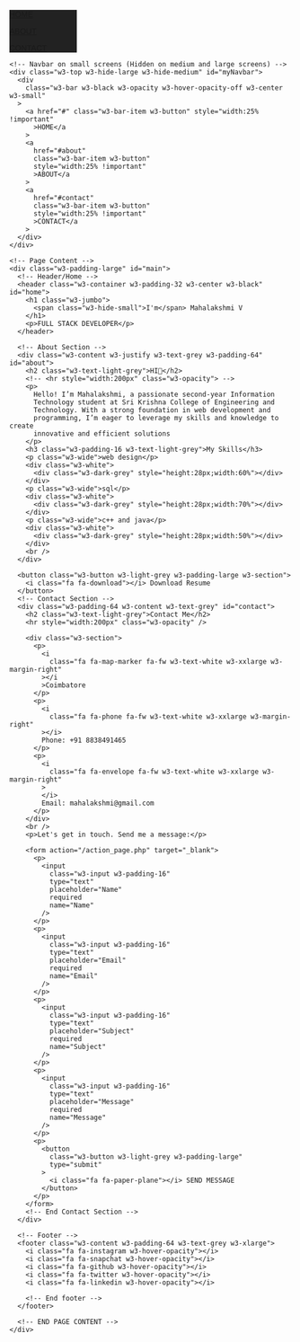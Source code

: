 <!DOCTYPE html>
<html>
  <title>MY PORTFOLIO</title>
  <meta charset="UTF-8" />
  <meta name="viewport" content="width=device-width, initial-scale=1" />
  <link rel="stylesheet" href="https://www.w3schools.com/w3css/4/w3.css" />
  <link
    rel="stylesheet"
    href="https://fonts.googleapis.com/css?family=Montserrat"
  />
  <link
    rel="stylesheet"
    href="https://cdnjs.cloudflare.com/ajax/libs/font-awesome/4.7.0/css/font-awesome.min.css"
  />
  <style>
    body, h1,h2,h3,h4,h5,h6 {font-family: "Montserrat", sans-serif}
    .w3-row-padding img {margin-bottom: 12px}
    /* Set the width of the sidebar to 120px */
    .w3-sidebar {width: 120px;background: #222;}
    /* Add a left margin to the "page content" that matches the width of the sidebar (120px) */
    #main {margin-left: 120px}
    /* Remove margins from "page content" on small screens */
    @media only screen and (max-width: 600px) {#main {margin-left: 0}}
  </style>
  <body class="w3-black">
    <!-- Icon Bar (Sidebar - hidden on small screens) -->
    <nav class="w3-sidebar w3-bar-block w3-small w3-hide-small w3-center">
      <!-- Avatar image in top left corner -->
      <a href="#" class="w3-bar-item w3-button w3-padding-large w3-black">
        <i class="fa fa-home w3-xxlarge"></i>
        <p>HOME</p>
      </a>
      <a
        href="#about"
        class="w3-bar-item w3-button w3-padding-large w3-hover-black"
      >
        <i class="fa fa-user w3-xxlarge"></i>
        <p>ABOUT</p>
      </a>
      <a
        href="#contact"
        class="w3-bar-item w3-button w3-padding-large w3-hover-black"
      >
        <i class="fa fa-envelope w3-xxlarge"></i>
        <p>CONTACT</p>
      </a>
    </nav>

    <!-- Navbar on small screens (Hidden on medium and large screens) -->
    <div class="w3-top w3-hide-large w3-hide-medium" id="myNavbar">
      <div
        class="w3-bar w3-black w3-opacity w3-hover-opacity-off w3-center w3-small"
      >
        <a href="#" class="w3-bar-item w3-button" style="width:25% !important"
          >HOME</a
        >
        <a
          href="#about"
          class="w3-bar-item w3-button"
          style="width:25% !important"
          >ABOUT</a
        >
        <a
          href="#contact"
          class="w3-bar-item w3-button"
          style="width:25% !important"
          >CONTACT</a
        >
      </div>
    </div>

    <!-- Page Content -->
    <div class="w3-padding-large" id="main">
      <!-- Header/Home -->
      <header class="w3-container w3-padding-32 w3-center w3-black" id="home">
        <h1 class="w3-jumbo">
          <span class="w3-hide-small">I'm</span> Mahalakshmi V
        </h1>
        <p>FULL STACK DEVELOPER</p>
      </header>

      <!-- About Section -->
      <div class="w3-content w3-justify w3-text-grey w3-padding-64" id="about">
        <h2 class="w3-text-light-grey">HI👋</h2>
        <!-- <hr style="width:200px" class="w3-opacity"> -->
        <p>
          Hello! I’m Mahalakshmi, a passionate second-year Information
          Technology student at Sri Krishna College of Engineering and
          Technology. With a strong foundation in web development and
          programming, I’m eager to leverage my skills and knowledge to create
          innovative and efficient solutions
        </p>
        <h3 class="w3-padding-16 w3-text-light-grey">My Skills</h3>
        <p class="w3-wide">web design</p>
        <div class="w3-white">
          <div class="w3-dark-grey" style="height:28px;width:60%"></div>
        </div>
        <p class="w3-wide">sql</p>
        <div class="w3-white">
          <div class="w3-dark-grey" style="height:28px;width:70%"></div>
        </div>
        <p class="w3-wide">c++ and java</p>
        <div class="w3-white">
          <div class="w3-dark-grey" style="height:28px;width:50%"></div>
        </div>
        <br />
      </div>

      <button class="w3-button w3-light-grey w3-padding-large w3-section">
        <i class="fa fa-download"></i> Download Resume
      </button>
      <!-- Contact Section -->
      <div class="w3-padding-64 w3-content w3-text-grey" id="contact">
        <h2 class="w3-text-light-grey">Contact Me</h2>
        <hr style="width:200px" class="w3-opacity" />

        <div class="w3-section">
          <p>
            <i
              class="fa fa-map-marker fa-fw w3-text-white w3-xxlarge w3-margin-right"
            ></i
            >Coimbatore
          </p>
          <p>
            <i
              class="fa fa-phone fa-fw w3-text-white w3-xxlarge w3-margin-right"
            ></i>
            Phone: +91 8838491465
          </p>
          <p>
            <i
              class="fa fa-envelope fa-fw w3-text-white w3-xxlarge w3-margin-right"
            >
            </i>
            Email: mahalakshmi@gmail.com
          </p>
        </div>
        <br />
        <p>Let's get in touch. Send me a message:</p>

        <form action="/action_page.php" target="_blank">
          <p>
            <input
              class="w3-input w3-padding-16"
              type="text"
              placeholder="Name"
              required
              name="Name"
            />
          </p>
          <p>
            <input
              class="w3-input w3-padding-16"
              type="text"
              placeholder="Email"
              required
              name="Email"
            />
          </p>
          <p>
            <input
              class="w3-input w3-padding-16"
              type="text"
              placeholder="Subject"
              required
              name="Subject"
            />
          </p>
          <p>
            <input
              class="w3-input w3-padding-16"
              type="text"
              placeholder="Message"
              required
              name="Message"
            />
          </p>
          <p>
            <button
              class="w3-button w3-light-grey w3-padding-large"
              type="submit"
            >
              <i class="fa fa-paper-plane"></i> SEND MESSAGE
            </button>
          </p>
        </form>
        <!-- End Contact Section -->
      </div>

      <!-- Footer -->
      <footer class="w3-content w3-padding-64 w3-text-grey w3-xlarge">
        <i class="fa fa-instagram w3-hover-opacity"></i>
        <i class="fa fa-snapchat w3-hover-opacity"></i>
        <i class="fa fa-github w3-hover-opacity"></i>
        <i class="fa fa-twitter w3-hover-opacity"></i>
        <i class="fa fa-linkedin w3-hover-opacity"></i>

        <!-- End footer -->
      </footer>

      <!-- END PAGE CONTENT -->
    </div>
  </body>
</html>
